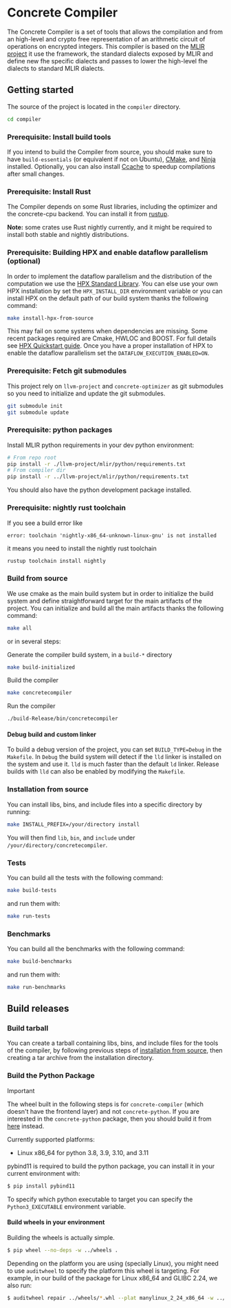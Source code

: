 # Concrete Compiler

The Concrete Compiler is a set of tools that allows the compilation and from an high-level and crypto free representation of an arithmetic circuit of operations on encrypted integers.
This compiler is based on the [MLIR project](https://mlir.llvm.org/) it use the framework, the standard dialects exposed by MLIR and define new fhe specific dialects and passes to lower the high-level fhe dialects to standard MLIR dialects.

## Getting started

The source of the project is located in the `compiler` directory.

```sh
cd compiler
```

### Prerequisite: Install build tools

If you intend to build the Compiler from source, you should make sure to have `build-essentials` (or equivalent if not on Ubuntu), [CMake](https://cmake.org/), and [Ninja](https://ninja-build.org/) installed. Optionally, you can also install [Ccache](https://ccache.dev/) to speedup compilations after small changes.

### Prerequisite: Install Rust

The Compiler depends on some Rust libraries, including the optimizer and the concrete-cpu backend. You can install it from [rustup](https://rustup.rs/).

**Note:** some crates use Rust nightly currently, and it might be required to install both stable and nightly distributions.

### Prerequisite: Building HPX and enable dataflow parallelism (optional)

In order to implement the dataflow parallelism and the distribution of the computation we use the [HPX Standard Library](https://hpx-docs.stellar-group.org/). You can else use your own HPX installation by set the `HPX_INSTALL_DIR` environment variable or you can install HPX on the default path of our build system thanks the following command:

```sh
make install-hpx-from-source
```

This may fail on some systems when dependencies are missing. Some recent packages required are Cmake, HWLOC and BOOST. For full details see [HPX Quickstart guide](https://hpx-docs.stellar-group.org/tags/1.7.1/html/quickstart.html).
Once you have a proper installation of HPX to enable the dataflow parallelism set the `DATAFLOW_EXECUTION_ENABLED=ON`.

### Prerequisite: Fetch git submodules

This project rely on `llvm-project` and `concrete-optimizer` as git submodules so you need to initialize and update the git submodules.

```sh
git submodule init
git submodule update
```

### Prerequisite: python packages

Install MLIR python requirements in your dev python environment:

```bash
# From repo root
pip install -r ./llvm-project/mlir/python/requirements.txt
# From compiler dir
pip install -r ../llvm-project/mlir/python/requirements.txt
```

You should also have the python development package installed.

### Prerequisite: nightly rust toolchain

If you see a build error like

```
error: toolchain 'nightly-x86_64-unknown-linux-gnu' is not installed
```

it means you need to install the nightly rust toolchain

```bash
rustup toolchain install nightly
```

### Build from source

We use cmake as the main build system but in order to initialize the build system and define straightforward target for the main artifacts of the project. You can initialize and build all the main artifacts thanks the following command:

```sh
make all
```

or in several steps:

Generate the compiler build system, in a `build-*` directory

```sh
make build-initialized
```

Build the compiler

```sh
make concretecompiler
```

Run the compiler

```sh
./build-Release/bin/concretecompiler
```

#### Debug build and custom linker

To build a debug version of the project, you can set `BUILD_TYPE=Debug` in the `Makefile`. In `Debug`
the build system will detect if the `lld` linker is installed on the system and use it. `lld` is much faster
than the default `ld` linker. Release builds with `lld` can also be enabled by modifying the `Makefile`.

### Installation from source

You can install libs, bins, and include files into a specific directory by running:

```sh
make INSTALL_PREFIX=/your/directory install
```

You will then find `lib`, `bin`, and `include` under `/your/directory/concretecompiler`.

### Tests

You can build all the tests with the following command:

```sh
make build-tests
```

and run them with:

```sh
make run-tests
```

### Benchmarks

You can build all the benchmarks with the following command:

```sh
make build-benchmarks
```

and run them with:

```sh
make run-benchmarks
```

## Build releases

### Build tarball

You can create a tarball containing libs, bins, and include files for the tools of the compiler, by following previous steps of [installation from source](#installation-from-source), then creating a tar archive from the installation directory.

### Build the Python Package

> [!IMPORTANT]  
> The wheel built in the following steps is for `concrete-compiler` (which doesn't have the frontend layer) and not `concrete-python`. If you are interested in the `concrete-python` package, then you should build it from [here](../../../frontends/concrete-python) instead.

Currently supported platforms:
- Linux x86_64 for python 3.8, 3.9, 3.10, and 3.11

pybind11 is required to build the python package, you can install it in your current environment with:

```bash
$ pip install pybind11
```

To specify which python executable to target you can specify the `Python3_EXECUTABLE` environment variable.

#### Build wheels in your environment

Building the wheels is actually simple.

```bash
$ pip wheel --no-deps -w ../wheels .
```

Depending on the platform you are using (specially Linux), you might need to use `auditwheel` to specify the platform this wheel is targeting. For example, in our build of the package for Linux x86_64 and GLIBC 2.24, we also run:

```bash
$ auditwheel repair ../wheels/*.whl --plat manylinux_2_24_x86_64 -w ../wheels
```
